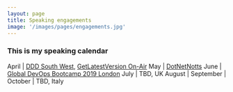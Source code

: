 ```yaml
---
layout: page
title: Speaking engagements
image: '/images/pages/engagements.jpg'
---
```


### This is my speaking calendar 

April       |    [DDD South West](https://dddsouthwest.com/agenda/141), [GetLatestVersion On-Air](https://www.eventbrite.it/e/getlatestversion-on-air-april-2019-tickets-597218787470)
May         |    [DotNetNotts](https://www.meetup.com/dotnetnotts/events/261020929/)
June        |    [Global DevOps Bootcamp 2019 London](https://www.eventbrite.com/e/global-devops-bootcamp-london-tickets-57006772792)
July        |    TBD, UK
August      |
September   |
October     |    TBD, Italy
